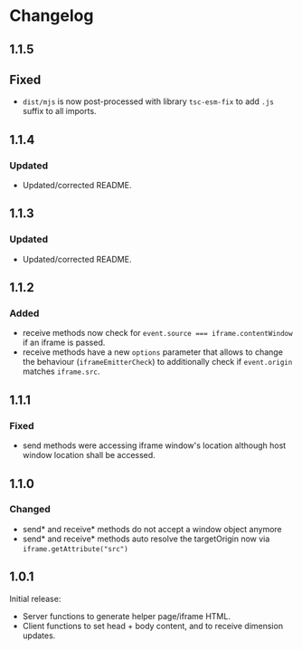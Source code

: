 # Changelog

## 1.1.5

## Fixed

- `dist/mjs` is now post-processed with library `tsc-esm-fix` to add `.js` suffix to all imports.

## 1.1.4

### Updated

- Updated/corrected README.

## 1.1.3

### Updated

- Updated/corrected README.

## 1.1.2

### Added

- receive methods now check for `event.source === iframe.contentWindow` if an iframe is passed.
- receive methods have a new `options` parameter that allows to change the behaviour (`iframeEmitterCheck`) to additionally check if `event.origin` matches `iframe.src`.

## 1.1.1

### Fixed

- send methods were accessing iframe window's location although host window location shall be accessed.

## 1.1.0

### Changed

- send* and receive* methods do not accept a window object anymore
- send* and receive* methods auto resolve the targetOrigin now via `iframe.getAttribute("src")`

## 1.0.1

Initial release:

- Server functions to generate helper page/iframe HTML.
- Client functions to set head + body content, and to receive dimension updates.
